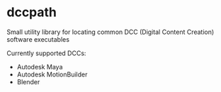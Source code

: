 # dccpath

Small utility library for locating common DCC (Digital Content Creation) software executables

Currently supported DCCs:

- Autodesk Maya
- Autodesk MotionBuilder
- Blender
